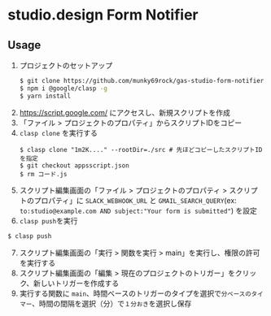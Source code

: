 # studio.design Form Notifier

## Usage

1. プロジェクトのセットアップ
    ```sh
    $ git clone https://github.com/munky69rock/gas-studio-form-notifier-to-slack
    $ npm i @google/clasp -g
    $ yarn install
    ```
2. https://script.google.com/ にアクセスし、新規スクリプトを作成
3. 「ファイル > プロジェクトのプロパティ」からスクリプトIDをコピー
4.  `clasp clone` を実行する
    ```
    $ clasp clone "1m2K...." --rootDir=./src # 先ほどコピーしたスクリプトIDを指定
    $ git checkout appsscript.json
    $ rm コード.js
    ```
5. スクリプト編集画面の「ファイル > プロジェクトのプロパティ > スクリプトのプロパティ」に `SLACK_WEBHOOK_URL` と `GMAIL_SEARCH_QUERY`(ex: `to:studio@example.com AND subject:"Your form is submitted"`) を設定
6. `clasp push`を実行
  ```sh
  $ clasp push
  ```
7. スクリプト編集画面の「実行 > 関数を実行 > main」を実行し、権限の許可を実行する
8. スクリプト編集画面の「編集 > 現在のプロジェクトのトリガー」をクリック、新しいトリガーを作成する
9. 実行する関数に `main`、時間ベースのトリガーのタイプを選択で`分ベースのタイマー`、時間の間隔を選択（分）で`１分おき`を選択し保存
